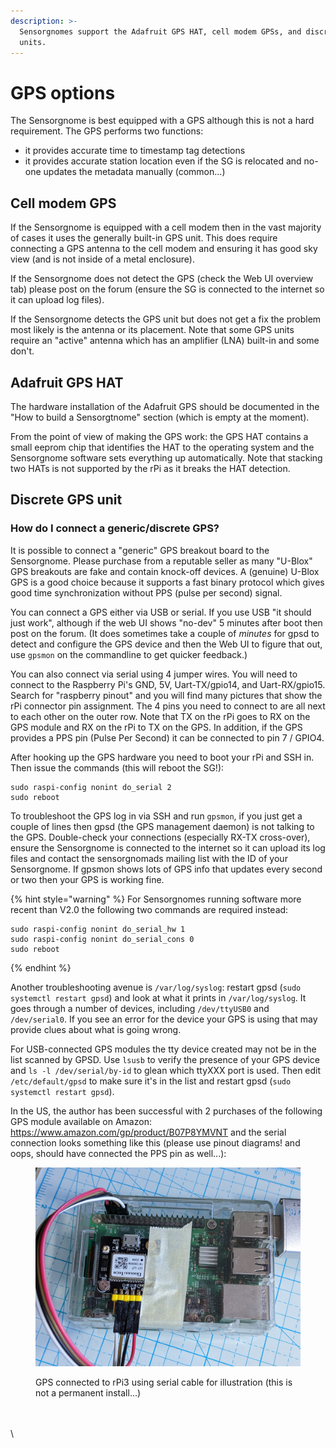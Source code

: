 ```yaml
---
description: >-
  Sensorgnomes support the Adafruit GPS HAT, cell modem GPSs, and discrete GPS
  units.
---
```


# GPS options

The Sensorgnome is best equipped with a GPS although this is not a hard requirement. The GPS performs two functions:

* it provides accurate time to timestamp tag detections
* it provides accurate station location even if the SG is relocated and no-one updates the metadata manually (common...)

## Cell modem GPS

If the Sensorgnome is equipped with a cell modem then in the vast majority of cases it uses the generally built-in GPS unit. This does require connecting a GPS antenna to the cell modem and ensuring it has good sky view (and is not inside of a metal enclosure).

If the Sensorgnome does not detect the GPS (check the Web UI overview tab) please post on the forum (ensure the SG is connected to the internet so it can upload log files).

If the Sensorgnome detects the GPS unit but does not get a fix the problem most likely is the antenna or its placement. Note that some GPS units require an "active" antenna which has an amplifier (LNA) built-in and some don't.

## Adafruit GPS HAT

The hardware installation of the Adafruit GPS should be documented in the "How to build a Sensorgtnome" section (which is empty at the moment).

From the point of view of making the GPS work: the GPS HAT contains a small eeprom chip that identifies the HAT to the operating system and the Sensorgnome software sets everything up automatically. Note that stacking two HATs is not supported by the rPi as it breaks the HAT detection.

## Discrete GPS unit

### How do I connect a generic/discrete GPS?

It is possible to connect a "generic" GPS breakout board to the Sensorgnome. Please purchase from a reputable seller as many "U-Blox" GPS breakouts are fake and contain knock-off devices. A (genuine) U-Blox GPS is a good choice because it supports a fast binary protocol which gives good time synchronization without PPS (pulse per second) signal.

You can connect a GPS either via USB or serial. If you use USB "it should just work", although if the web UI shows "no-dev" 5 minutes after boot then post on the forum. (It does sometimes take a couple of _minutes_ for gpsd to detect and configure the GPS device and then the Web UI to figure that out, use `gpsmon` on the commandline to get quicker feedback.)

You can also connect via serial using 4 jumper wires. You will need to connect to the Raspberry Pi's GND, 5V, Uart-TX/gpio14, and Uart-RX/gpio15. Search for "raspberry pinout" and you will find many pictures that show the rPi connector pin assignment. The 4 pins you need to connect to are all next to each other on the outer row. Note that TX on the rPi goes to RX on the GPS module and RX on the rPi to TX on the GPS. In addition, if the GPS provides a PPS pin (Pulse Per Second) it can be connected to pin 7 / GPIO4.

After hooking up the GPS hardware you need to boot your rPi and SSH in. Then issue the commands (this will reboot the SG!):

```
sudo raspi-config nonint do_serial 2
sudo reboot
```

To troubleshoot the GPS log in via SSH and run `gpsmon`, if you just get a couple of lines then gpsd (the GPS management daemon) is not talking to the GPS. Double-check your connections (especially RX-TX cross-over), ensure the Sensorgnome is connected to the internet so it can upload its log files and contact the sensorgnomads mailing list with the ID of your Sensorgnome. If gpsmon shows lots of GPS info that updates every second or two then your GPS is working fine.

{% hint style="warning" %}
For Sensorgnomes running software more recent than V2.0 the following two commands are required instead:

```
sudo raspi-config nonint do_serial_hw 1
sudo raspi-config nonint do_serial_cons 0
sudo reboot
```
{% endhint %}

Another troubleshooting avenue is `/var/log/syslog`: restart gpsd (`sudo systemctl restart gpsd`) and look at what it prints in `/var/log/syslog`. It goes through a number of devices, including `/dev/ttyUSB0` and `/dev/serial0`. If you see an error for the device your GPS is using that may provide clues about what is going wrong.

For USB-connected GPS modules the tty device created may not be in the list scanned by GPSD. Use `lsusb` to verify the presence of your GPS device and `ls -l /dev/serial/by-id` to glean which ttyXXX port is used. Then edit `/etc/default/gpsd` to make sure it's in the list and restart gpsd (`sudo systemctl restart gpsd`).

In the US, the author has been successful with 2 purchases of the following GPS module available on Amazon: https://www.amazon.com/gp/product/B07P8YMVNT and the serial connection looks something like this (please use pinout diagrams! and oops, should have connected the PPS pin as well...):

<figure><img src="../.gitbook/assets/PXL_20221030_173643526.jpg" alt=""><figcaption><p>GPS connected to rPi3 using serial cable for illustration (this is not a permanent install...)</p></figcaption></figure>

\
\
\
